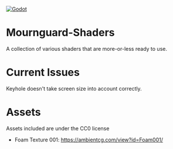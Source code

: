[![Godot](https://img.shields.io/badge/Godot_Engine-4.5beta3-blue?logo=godotengine)](https://godotengine.org)
# Mournguard-Shaders
A collection of various shaders that are more-or-less ready to use.

# Current Issues
Keyhole doesn't take screen size into account correctly.

# Assets
Assets included are under the CC0 license
- Foam Texture 001: https://ambientcg.com/view?id=Foam001/

